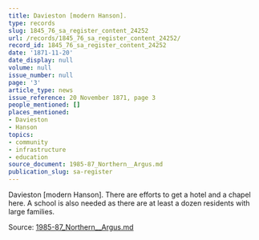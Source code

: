 ```yaml
---
title: Davieston [modern Hanson].
type: records
slug: 1845_76_sa_register_content_24252
url: /records/1845_76_sa_register_content_24252/
record_id: 1845_76_sa_register_content_24252
date: '1871-11-20'
date_display: null
volume: null
issue_number: null
page: '3'
article_type: news
issue_reference: 20 November 1871, page 3
people_mentioned: []
places_mentioned:
- Davieston
- Hanson
topics:
- community
- infrastructure
- education
source_document: 1985-87_Northern__Argus.md
publication_slug: sa-register
---
```


Davieston [modern Hanson].  There are efforts to get a hotel and a chapel here.  A school is also needed as there are at least a dozen residents with large families.

Source: [1985-87_Northern__Argus.md](/downloads/markdown/1985-87_Northern__Argus.md)
